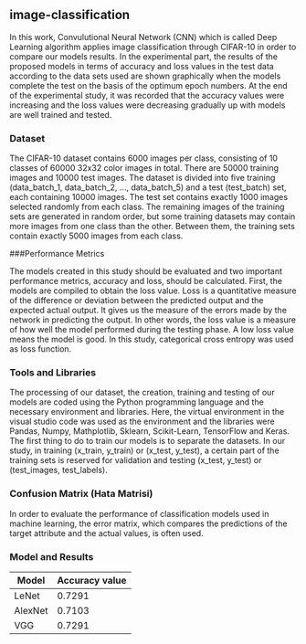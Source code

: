 ## image-classification

In this work, Convulutional Neural Network (CNN) which is called Deep Learning algorithm applies image classification through CIFAR-10 in order to compare our models results. In the experimental part, the results of the proposed models in terms of accuracy and loss values in the test data according to the data sets used are shown graphically when the models complete the test on the basis of the optimum epoch numbers. At the end of the experimental study, it was recorded that the accuracy values were increasing and the loss values were decreasing gradually up with models are well trained and tested.

 ### Dataset
  
The CIFAR-10 dataset contains 6000 images per class, consisting of 10 classes of 60000 32x32 color images in total. There are 50000 training images and 10000 test images. The dataset is divided into five training (data_batch_1, data_batch_2, ..., data_batch_5) and a test (test_batch) set, each containing 10000 images. The test set contains exactly 1000 images selected randomly from each class. The remaining images of the training sets are generated in random order, but some training datasets may contain more images from one class than the other. Between them, the training sets contain exactly 5000 images from each class.
  
 ###Performance Metrics
   
The models created in this study should be evaluated and two important performance metrics, accuracy and loss, should be calculated.
First, the models are compiled to obtain the loss value. Loss is a quantitative measure of the difference or deviation between the predicted output and the expected actual output. It gives us the measure of the errors made by the network in predicting the output. In other words, the loss value is a measure of how well the model performed during the testing phase. A low loss value means the model is good. In this study, categorical cross entropy was used as loss function.

### Tools and Libraries

The processing of our dataset, the creation, training and testing of our models are coded using the Python programming language and the necessary environment and libraries. Here, the virtual environment in the visual studio code was used as the environment and the libraries were Pandas, Numpy, Mathplotlib, Sklearn, Scikit-Learn, TensorFlow and Keras. The first thing to do to train our models is to separate the datasets. In our study, in training (x_train, y_train) or (x_test, y_test), a certain part of the training sets is reserved for validation and testing (x_test, y_test) or (test_images, test_labels).

### Confusion Matrix (Hata Matrisi)
    
In order to evaluate the performance of classification models used in machine learning, the error matrix, which compares the predictions of the target attribute and the actual values, is often used.

### Model and Results

| Model | Accuracy value |
|--|--|
| LeNet | 0.7291 |
| AlexNet | 0.7103 |
| VGG | 0.7291 |


